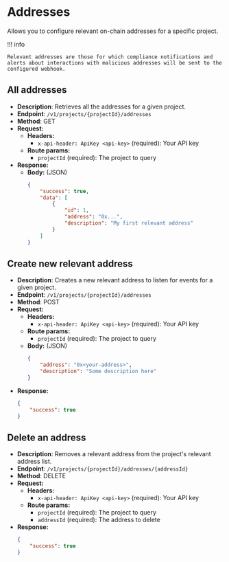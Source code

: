 # Addresses
Allows you to configure relevant on-chain addresses for a specific project.

!!! info

    Relevant addresses are those for which compliance notifications and alerts about interactions with malicious addresses will be sent to the configured webhook.

## All addresses
* **Description**: Retrieves all the addresses for a given project.
* **Endpoint**: `/v1/projects/{projectId}/addresses`
* **Method**: GET
* **Request:**
    * **Headers:**
        * `x-api-header: ApiKey <api-key>` (required): Your API key
    * **Route params:**
        * `projectId` (required): The project to query
* **Response:**
    * **Body:** (JSON)
        ```json
        {
            "success": true,
            "data": [
                {
                    "id": 1,
                    "address": "0x...",
                    "description": "My first relevant address"
                }
            ]
        }
        ```

## Create new relevant address
* **Description**: Creates a new relevant address to listen for events for a given project.
* **Endpoint**: `/v1/projects/{projectId}/addresses`
* **Method**: POST
* **Request:**
    * **Headers:**
        * `x-api-header: ApiKey <api-key>` (required): Your API key
    * **Route params:**
        * `projectId` (required): The project to query
    * **Body:** (JSON)
        ```json
        {
            "address": "0x<your-address>",
            "description": "Some description here"
        }
        ```
* **Response:**
    ```json
    {
        "success": true
    }
    ```

## Delete an address
* **Description**: Removes a relevant address from the project's relevant address list.
* **Endpoint**: `/v1/projects/{projectId}/addresses/{addressId}`
* **Method**: DELETE
* **Request:**
    * **Headers:**
        * `x-api-header: ApiKey <api-key>` (required): Your API key
    * **Route params:**
        * `projectId` (required): The project to query
        * `addressId` (required): The address to delete
* **Response:**
    ```json
    {
        "success": true
    }
    ```
